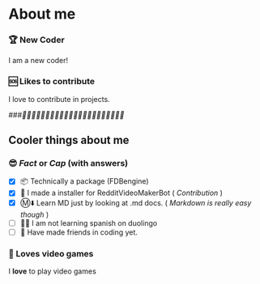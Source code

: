 # About me


### 🏆 New Coder
I am a new coder!


### 🆘 Likes to contribute
 I love to contribute in projects.

###*🫱🫲🫱🫲🫱🫲🫱🫲🫱🫲🫱🏻🫲🏻🫱🫲🫱🏾🫲🏾🫱🫲*

## Cooler things about me

### 😎 *Fact* **or** *Cap* (**with answers**)
- [x] 📦 Technically a package (FDBengine)
- [x] 📩 I made a installer for RedditVideoMakerBot  ( *Contribution* )
- [x] Ⓜ️⬇️ Learn MD just by looking at .md docs. ( *Markdown is really easy though* )
- [ ] 🙅‍♀️ I am not learning spanish on duolingo
- [ ] 👯 Have made friends in coding yet.

### 🧱 Loves video games
I **love** to play video games
